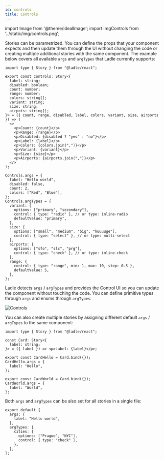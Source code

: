 ```yaml
---
id: controls
title: Controls
---
```


import Image from '@theme/IdealImage';
import imgControls from '../static/img/controls.png';

Stories can be parametrized. You can define the props that your component expects and then update them through the UI without changing the code or creating multiple additional stories with the same component. The example below covers all available `args` and `argTypes` that Ladle currently supports:

```tsx
import type { Story } from "@ladle/react";

export const Controls: Story<{
  label: string;
  disabled: boolean;
  count: number;
  range: number;
  colors: string[];
  variant: string;
  size: string;
  airpots: string[];
}> = ({ count, range, disabled, label, colors, variant, size, airports }) => (
  <>
    <p>Count: {count}</p>
    <p>Range: {range}</p>
    <p>Disabled: {disabled ? "yes" : "no"}</p>
    <p>Label: {label}</p>
    <p>Colors: {colors.join(",")}</p>
    <p>Variant: {variant}</p>
    <p>Size: {size}</p>
    <p>Airports: {airports.join(",")}</p>
  </>
);

Controls.args = {
  label: "Hello world",
  disabled: false,
  count: 2,
  colors: ["Red", "Blue"],
};
Controls.argTypes = {
  variant: {
    options: ["primary", "secondary"],
    control: { type: "radio" }, // or type: inline-radio
    defaultValue: "primary",
  },
  size: {
    options: ["small", "medium", "big", "huuuuge"],
    control: { type: "select" }, // or type: multi-select
  },
  airports: {
    options: ["sfo", "slc", "prg"],
    control: { type: "check" }, // or type: inline-check
  },
  range: {
    control: { type: "range", min: 1, max: 10, step: 0.5 },
    defaultValue: 5,
  },
};
```

Ladle detects `args` / `argTypes` and provides the Control UI so you can update the component without touching the code. You can define primitive types through `args` and enums through `argTypes`:

<Image img={imgControls} alt="Controls" />

You can also create multiple stories by assigning different default `args` / `argTypes` to the same component:

```tsx
import type { Story } from "@ladle/react";

const Card: Story<{
  label: string;
}> = ({ label }) => <p>Label: {label}</p>;

export const CardHello = Card.bind({});
CardHello.args = {
  label: "Hello",
};

export const CardWorld = Card.bind({});
CardWorld.args = {
  label: "World",
};
```

Both `args` and `argTypes` can be also set for all stories in a single file:

```tsx
export default {
  args: {
    label: "Hello world",
  },
  argTypes: {
    cities: {
      options: ["Prague", "NYC"],
      control: { type: "check" },
    },
  },
};
```

